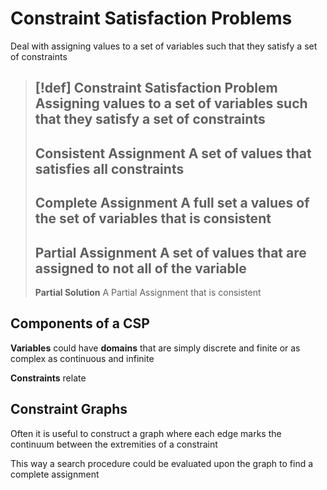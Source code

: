 # Constraint Satisfaction Problems

Deal with assigning values to a set of variables such that they satisfy a set of constraints

> [!def]
> **Constraint Satisfaction Problem**
> Assigning values to a set of variables such that they satisfy a set of constraints
> ---
> **Consistent Assignment**
> A set of values that satisfies all constraints
> ---
> **Complete Assignment**
> A full set a values of the set of variables that is consistent
> ---
> **Partial Assignment**
> A set of values that are assigned to not all of the variable
> ---
> **Partial Solution**
> A Partial Assignment that is consistent

## Components of a CSP

**Variables** could have **domains** that are simply discrete and finite or as complex as continuous and infinite

**Constraints** relate 


## Constraint Graphs

Often it is useful to construct a graph where each edge marks the continuum between the extremities of a constraint

This way a search procedure could be evaluated upon the graph to find a complete assignment

